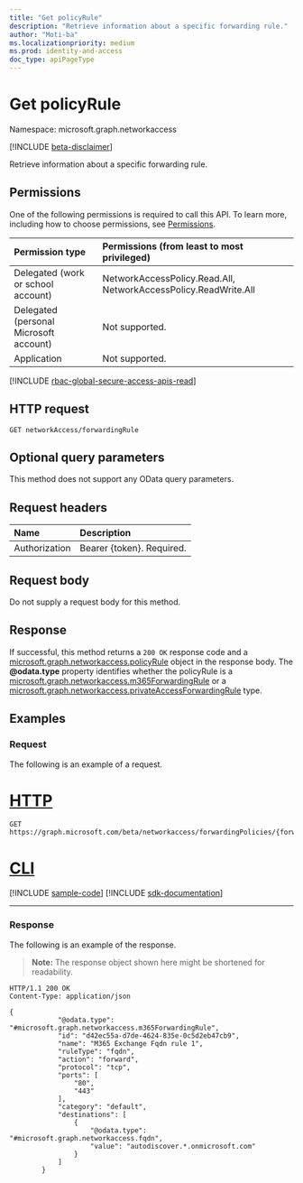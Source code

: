 ```yaml
---
title: "Get policyRule"
description: "Retrieve information about a specific forwarding rule."
author: "Moti-ba"
ms.localizationpriority: medium
ms.prod: identity-and-access
doc_type: apiPageType
---
```


# Get policyRule
Namespace: microsoft.graph.networkaccess

[!INCLUDE [beta-disclaimer](../../includes/beta-disclaimer.md)]

Retrieve information about a specific forwarding rule.

## Permissions
One of the following permissions is required to call this API. To learn more, including how to choose permissions, see [Permissions](/graph/permissions-reference).

|Permission type|Permissions (from least to most privileged)|
|:---|:---|
|Delegated (work or school account)|NetworkAccessPolicy.Read.All, NetworkAccessPolicy.ReadWrite.All|
|Delegated (personal Microsoft account)|Not supported.|
|Application|Not supported.|

[!INCLUDE [rbac-global-secure-access-apis-read](../includes/rbac-for-apis/rbac-global-secure-access-apis-read.md)]

## HTTP request

<!-- {
  "blockType": "ignored"
}
-->
``` http
GET networkAccess/forwardingRule
```

## Optional query parameters
This method does not support any OData query parameters.

## Request headers
|Name|Description|
|:---|:---|
|Authorization|Bearer {token}. Required.|

## Request body
Do not supply a request body for this method.

## Response

If successful, this method returns a `200 OK` response code and a [microsoft.graph.networkaccess.policyRule](../resources/networkaccess-forwardingrule.md) object in the response body.  The **@odata.type** property identifies whether the policyRule is a [microsoft.graph.networkaccess.m365ForwardingRule](../resources/networkaccess-m365forwardingrule.md) or a [microsoft.graph.networkaccess.privateAccessForwardingRule](../resources/networkaccess-privateaccessforwardingrule.md) type.

## Examples

### Request
The following is an example of a request.
# [HTTP](#tab/http)
<!-- {
  "blockType": "request",
  "name": "get_policyrule"
}
-->
``` http
GET https://graph.microsoft.com/beta/networkaccess/forwardingPolicies/{forwardingPolicyId}/policyRules/{RuleId)
```

# [CLI](#tab/cli)
[!INCLUDE [sample-code](../includes/snippets/cli/get-policyrule-cli-snippets.md)]
[!INCLUDE [sdk-documentation](../includes/snippets/snippets-sdk-documentation-link.md)]

---

### Response
The following is an example of the response.
>**Note:** The response object shown here might be shortened for readability.
<!-- {
  "blockType": "response",
  "truncated": true,
  "@odata.type": "microsoft.graph.networkaccess.policyRule"
}
-->
``` http
HTTP/1.1 200 OK
Content-Type: application/json

{
            "@odata.type": "#microsoft.graph.networkaccess.m365ForwardingRule",
            "id": "d42ec55a-d7de-4624-835e-0c5d2eb47cb9",
            "name": "M365 Exchange Fqdn rule 1",
            "ruleType": "fqdn",
            "action": "forward",
            "protocol": "tcp",
            "ports": [
                "80",
                "443"
            ],
            "category": "default",
            "destinations": [
                {
                    "@odata.type": "#microsoft.graph.networkaccess.fqdn",
                    "value": "autodiscover.*.onmicrosoft.com"
                }
            ]
        }
```


